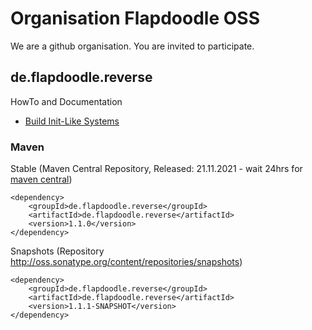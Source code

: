 # Organisation Flapdoodle OSS

We are a github organisation. You are invited to participate.

## de.flapdoodle.reverse

HowTo and Documentation

* [Build Init-Like Systems](HowToBuildAndUseTransitions.md)

### Maven

Stable (Maven Central Repository, Released: 21.11.2021 - wait 24hrs for [maven central](http://repo1.maven.org/maven2/de/flapdoodle/reverse/de.flapdoodle.reverse/maven-metadata.xml))

	<dependency>
		<groupId>de.flapdoodle.reverse</groupId>
		<artifactId>de.flapdoodle.reverse</artifactId>
		<version>1.1.0</version>
	</dependency>

Snapshots (Repository http://oss.sonatype.org/content/repositories/snapshots)

	<dependency>
		<groupId>de.flapdoodle.reverse</groupId>
		<artifactId>de.flapdoodle.reverse</artifactId>
		<version>1.1.1-SNAPSHOT</version>
	</dependency>

